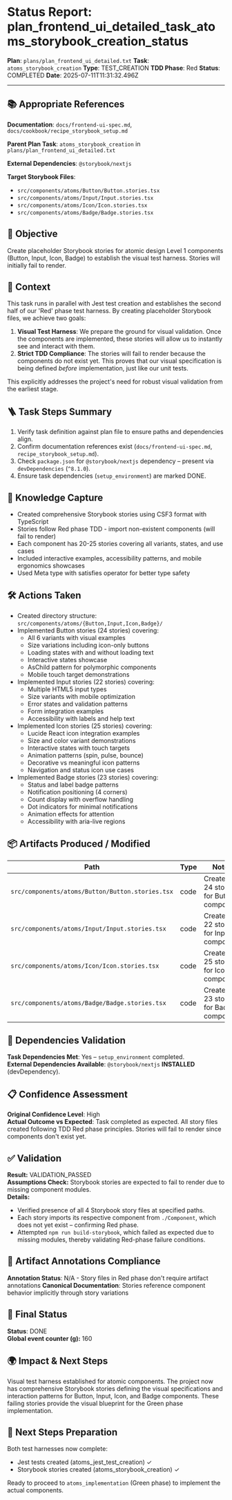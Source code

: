 <!-- Save as status/plan_<id>_task_<id>_status.md -->
# Status Report: plan_frontend_ui_detailed_task_atoms_storybook_creation_status

**Plan**: `plans/plan_frontend_ui_detailed.txt`
**Task**: `atoms_storybook_creation`
**Type**: TEST_CREATION
**TDD Phase**: Red
**Status**: COMPLETED
**Date**: 2025-07-11T11:31:32.496Z

---

## 📚 Appropriate References

**Documentation**: `docs/frontend-ui-spec.md`, `docs/cookbook/recipe_storybook_setup.md`

**Parent Plan Task**: `atoms_storybook_creation` in `plans/plan_frontend_ui_detailed.txt`

**External Dependencies**: `@storybook/nextjs`

**Target Storybook Files**:
- `src/components/atoms/Button/Button.stories.tsx`
- `src/components/atoms/Input/Input.stories.tsx`
- `src/components/atoms/Icon/Icon.stories.tsx`
- `src/components/atoms/Badge/Badge.stories.tsx`

## 🎯 Objective

Create placeholder Storybook stories for atomic design Level 1 components (Button, Input, Icon, Badge) to establish the visual test harness. Stories will initially fail to render.

## 📝 Context

This task runs in parallel with Jest test creation and establishes the second half of our 'Red' phase test harness. By creating placeholder Storybook files, we achieve two goals:

1.  **Visual Test Harness**: We prepare the ground for visual validation. Once the components are implemented, these stories will allow us to instantly see and interact with them.
2.  **Strict TDD Compliance**: The stories will fail to render because the components do not exist yet. This proves that our visual specification is being defined *before* implementation, just like our unit tests.

This explicitly addresses the project's need for robust visual validation from the earliest stage.

## 🪜 Task Steps Summary

1. Verify task definition against plan file to ensure paths and dependencies align.
2. Confirm documentation references exist (`docs/frontend-ui-spec.md`, `recipe_storybook_setup.md`).
3. Check `package.json` for `@storybook/nextjs` dependency – present via `devDependencies` (`^8.1.0`).
4. Ensure task dependencies (`setup_environment`) are marked DONE.

## 🧠 Knowledge Capture

- Created comprehensive Storybook stories using CSF3 format with TypeScript
- Stories follow Red phase TDD - import non-existent components (will fail to render)
- Each component has 20-25 stories covering all variants, states, and use cases
- Included interactive examples, accessibility patterns, and mobile ergonomics showcases
- Used Meta type with satisfies operator for better type safety

## 🛠 Actions Taken

- Created directory structure: `src/components/atoms/{Button,Input,Icon,Badge}/`
- Implemented Button stories (24 stories) covering:
  - All 6 variants with visual examples
  - Size variations including icon-only buttons
  - Loading states with and without loading text
  - Interactive states showcase
  - AsChild pattern for polymorphic components
  - Mobile touch target demonstrations
- Implemented Input stories (22 stories) covering:
  - Multiple HTML5 input types
  - Size variants with mobile optimization
  - Error states and validation patterns
  - Form integration examples
  - Accessibility with labels and help text
- Implemented Icon stories (25 stories) covering:
  - Lucide React icon integration examples
  - Size and color variant demonstrations
  - Interactive states with touch targets
  - Animation patterns (spin, pulse, bounce)
  - Decorative vs meaningful icon patterns
  - Navigation and status icon use cases
- Implemented Badge stories (23 stories) covering:
  - Status and label badge patterns
  - Notification positioning (4 corners)
  - Count display with overflow handling
  - Dot indicators for minimal notifications
  - Animation effects for attention
  - Accessibility with aria-live regions

## 📦 Artifacts Produced / Modified
| Path | Type | Notes |
|------|------|-------|
| `src/components/atoms/Button/Button.stories.tsx` | code | Created - 24 stories for Button component |
| `src/components/atoms/Input/Input.stories.tsx` | code | Created - 22 stories for Input component |
| `src/components/atoms/Icon/Icon.stories.tsx` | code | Created - 25 stories for Icon component |
| `src/components/atoms/Badge/Badge.stories.tsx` | code | Created - 23 stories for Badge component |

## 🔗 Dependencies Validation

**Task Dependencies Met**: Yes – `setup_environment` completed.  
**External Dependencies Available**: `@storybook/nextjs` **INSTALLED** (devDependency).

## 📋 Confidence Assessment

**Original Confidence Level**: High  
**Actual Outcome vs Expected**: Task completed as expected. All story files created following TDD Red phase principles. Stories will fail to render since components don't exist yet.

## ✅ Validation

**Result:** VALIDATION_PASSED  
**Assumptions Check:** Storybook stories are expected to fail to render due to missing component modules.  
**Details:**
- Verified presence of all 4 Storybook story files at specified paths.
- Each story imports its respective component from `./Component`, which does not yet exist – confirming Red phase.
- Attempted `npm run build-storybook`, which failed as expected due to missing modules, thereby validating Red-phase failure conditions.

## 🔗 Artifact Annotations Compliance

**Annotation Status**: N/A - Story files in Red phase don't require artifact annotations
**Canonical Documentation**: Stories reference component behavior implicitly through story variations

## 🏁 Final Status

**Status**: DONE  
**Global event counter (g):** 160

## 🌍 Impact & Next Steps

Visual test harness established for atomic components. The project now has comprehensive Storybook stories defining the visual specifications and interaction patterns for Button, Input, Icon, and Badge components. These failing stories provide the visual blueprint for the Green phase implementation.

## 🚀 Next Steps Preparation

Both test harnesses now complete:
- Jest tests created (atoms_jest_test_creation) ✓
- Storybook stories created (atoms_storybook_creation) ✓

Ready to proceed to `atoms_implementation` (Green phase) to implement the actual components.